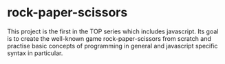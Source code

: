 # rock-paper-scissors

This project is the first in the TOP series which includes javascript. Its goal is to create the well-known game rock-paper-scissors from scratch and practise basic concepts of programming in general and javascript specific syntax in particular.
